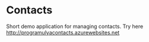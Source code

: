Contacts
========

Short demo application for managing contacts. Try here http://programulyacontacts.azurewebsites.net

